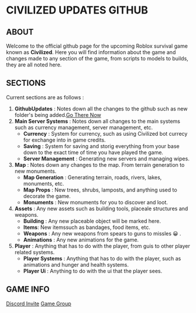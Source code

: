 # CIVILIZED UPDATES GITHUB

## ABOUT
Welcome to the official github page for the upcoming Roblox survival game known as **Civilized**. Here you will find information about the game and changes made to any section of the game, from scripts to models to builds, they are all noted here.

## SECTIONS
Current sections are as follows : 
1. **GithubUpdates** : Notes down all the changes to the github such as new folder's being added.[Go There Now](./GithubUpdates)
2. **Main Server Systems** : Notes down all changes to the main systems such as currency management, server management, etc.
   - **Currency** : System for currency, such as using Civilized bot currecy for exchange into in game credits.
   - **Saving** : System for saving and storig everything from your base down to the exact time of time you have played the game.
   - **Server Management** : Generating new servers and managing wipes.
3. **Map** : Notes down any changes to the map. From terrain generation to new monuments.
   - **Map Generation** : Generating terrain, roads, rivers, lakes, monuments, etc.
   - **Map Props** : New trees, shrubs, lamposts, and anything used to decorate the game.
   - **Monuments** : New monuments for you to discover and loot.
4. **Assets** : Any new assets such as building tools, placeale structures and weapons.
   - **Building** : Any new placeable object will be marked here.
   - **Items**: New itemssuch as bandages, food items, etc.
   - **Weapons** : Any new weapons from spears to guns to missles 😀 .
   - **Animations** : Any new animations for the game.
5. **Player** : Anything that has to do with the player, from guis to other player related systems.
   - **Player Systems** : Anything that has to do with the player, such as animations and hunger and health systems.
   - **Player Ui** : Anything to do with the ui that the player sees.

## GAME INFO
[Discord Invite](https://discord.gg/5xbuHZxnyR)
[Game Group](https://www.roblox.com/groups/8205587/Civilized-Official-Group#!/about)